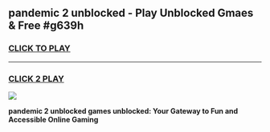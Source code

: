
## pandemic 2 unblocked - Play Unblocked Gmaes & Free #g639h
<h3>
<a href="https://news.freeplayer.one?title=pandemic_2_unblocked&ref=24F">CLICK TO PLAY</a></h3>
<hr>

<h3>
<a href="https://news.freeplayer.one?title=pandemic_2_unblocked&ref=24F">CLICK 2 PLAY</a>
  
</h3>

<a href="https://news.freeplayer.one?title=pandemic_2_unblocked&ref=24F/"><img src="https://clearcache.store/games.png"></a>


**pandemic 2 unblocked games unblocked: Your Gateway to Fun and Accessible Online Gaming**
